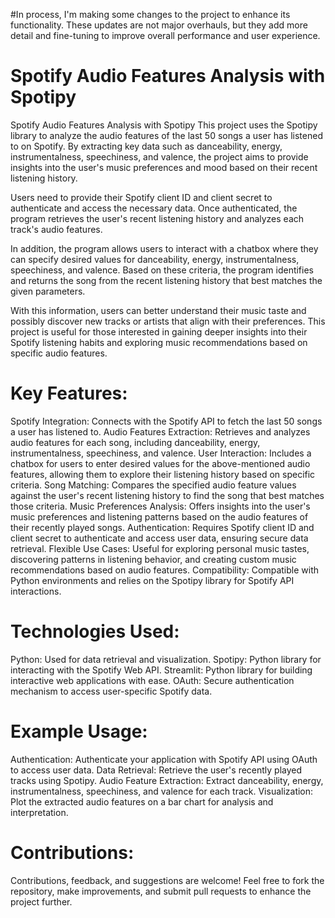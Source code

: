 #In process, I'm making some changes to the project to enhance its functionality. These updates are not major overhauls, but they add more detail and fine-tuning to improve overall performance and user experience.

# Spotify Audio Features Analysis with Spotipy

Spotify Audio Features Analysis with Spotipy
This project uses the Spotipy library to analyze the audio features of the last 50 songs a user has listened to on Spotify. By extracting key data such as danceability, energy, instrumentalness, speechiness, and valence, the project aims to provide insights into the user's music preferences and mood based on their recent listening history.

Users need to provide their Spotify client ID and client secret to authenticate and access the necessary data. Once authenticated, the program retrieves the user's recent listening history and analyzes each track's audio features.

In addition, the program allows users to interact with a chatbox where they can specify desired values for danceability, energy, instrumentalness, speechiness, and valence. Based on these criteria, the program identifies and returns the song from the recent listening history that best matches the given parameters.

With this information, users can better understand their music taste and possibly discover new tracks or artists that align with their preferences. This project is useful for those interested in gaining deeper insights into their Spotify listening habits and exploring music recommendations based on specific audio features.

# Key Features:
Spotify Integration: Connects with the Spotify API to fetch the last 50 songs a user has listened to.
Audio Features Extraction: Retrieves and analyzes audio features for each song, including danceability, energy, instrumentalness, speechiness, and valence.
User Interaction: Includes a chatbox for users to enter desired values for the above-mentioned audio features, allowing them to explore their listening history based on specific criteria.
Song Matching: Compares the specified audio feature values against the user's recent listening history to find the song that best matches those criteria.
Music Preferences Analysis: Offers insights into the user's music preferences and listening patterns based on the audio features of their recently played songs.
Authentication: Requires Spotify client ID and client secret to authenticate and access user data, ensuring secure data retrieval.
Flexible Use Cases: Useful for exploring personal music tastes, discovering patterns in listening behavior, and creating custom music recommendations based on audio features.
Compatibility: Compatible with Python environments and relies on the Spotipy library for Spotify API interactions.

# Technologies Used:
Python: Used for data retrieval and visualization.
Spotipy: Python library for interacting with the Spotify Web API.
Streamlit: Python library for building interactive web applications with ease.
OAuth: Secure authentication mechanism to access user-specific Spotify data.

# Example Usage:
Authentication: Authenticate your application with Spotify API using OAuth to access user data.
Data Retrieval: Retrieve the user's recently played tracks using Spotipy.
Audio Feature Extraction: Extract danceability, energy, instrumentalness, speechiness, and valence for each track.
Visualization: Plot the extracted audio features on a bar chart for analysis and interpretation.

# Contributions:
Contributions, feedback, and suggestions are welcome! Feel free to fork the repository, make improvements, and submit pull requests to enhance the project further.
